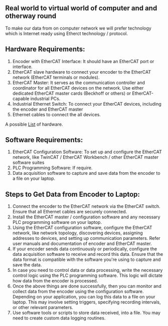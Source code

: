 ## Real world to virtual world of computer and and otherway round

To make our data from on computer network we will prefer technology which is Internet ready using Etherct technology / protocol.

## Hardware Requirements:

1. Encoder with EtherCAT Interface: It should have an EtherCAT port or interface.
1. EtherCAT slave hardware to connect your encoder to the EtherCAT network (EtherCAT terminals or modules).
1. EtherCAT Master: It serves as the communication controller and coordinator for all EtherCAT devices on the network. Use either dedicated EtherCAT master cards (Beckhoff or others) or EtherCAT-capable industrial PCs.
1. Industrial Ethernet Switch: To connect your EtherCAT devices, including the encoder and EtherCAT master
1. Ethernet cables to connect the all devices.

A possible [List](hwList.md) of hardware.

## Software Requirements:

1. EtherCAT Configuration Software: To set up and configure the EtherCAT network, like TwinCAT / EtherCAT Workbench /  other EtherCAT master software suites
1. PLC Programming Software: If require.
1. Data acquisition software to capture and save data from the encoder to a file on your laptop.

## Steps to Get Data from Encoder to Laptop:

1. Connect the encoder to the EtherCAT network via the EtherCAT switch. Ensure that all Ethernet cables are securely connected.
1. Install the EtherCAT master / configuration software and any necessary PLC programming software on your laptop.
1. Using the EtherCAT configuration software, configure the EtherCAT network, like network topology, discovering devices, assigning addresses to devices, and setting up communication parameters. Refer user manuals and documentation of encoder and EtherCAT master.
1. If your encoder sends data continuously or periodically, configure the data acquisition software to receive and record this data. Ensure that the data format is compatible with the software you're using to capture and save the data.
1. In case you need to control data or data processing, write the necessary control logic using the PLC programming software. This logic will dictate how data from the encoder is processed.
1. Once the above things are done successfully, then you can monitor and collect data from the encoder using the configuration software. Depending on your application, you can log this data to a file on your laptop. This may involve setting triggers, specifying recording intervals, or other relevant parameters.
1. Use software tools or scripts to store data received, into a file. You may need to create custom data logging routines.

